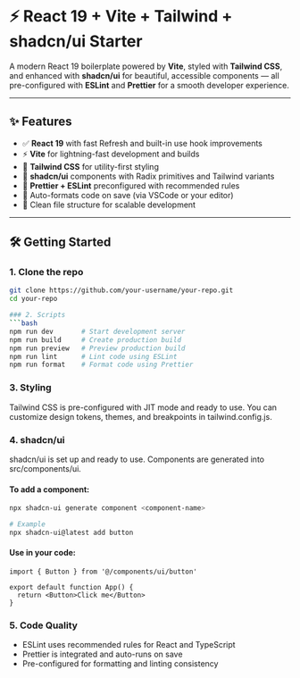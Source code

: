 # ⚡ React 19 + Vite + Tailwind + shadcn/ui Starter

A modern React 19 boilerplate powered by **Vite**, styled with **Tailwind CSS**, and enhanced with **shadcn/ui** for beautiful, accessible components — all pre-configured with **ESLint** and **Prettier** for a smooth developer experience.

---

## ✨ Features

- ✅ **React 19** with fast Refresh and built-in use hook improvements
- ⚡ **Vite** for lightning-fast development and builds
- 🎨 **Tailwind CSS** for utility-first styling
- 🧩 **shadcn/ui** components with Radix primitives and Tailwind variants
- 🧹 **Prettier + ESLint** preconfigured with recommended rules
- 💾 Auto-formats code on save (via VSCode or your editor)
- 📁 Clean file structure for scalable development

---

## 🛠️ Getting Started

### 1. Clone the repo
```bash
git clone https://github.com/your-username/your-repo.git
cd your-repo

### 2. Scripts
```bash
npm run dev       # Start development server
npm run build     # Create production build
npm run preview   # Preview production build
npm run lint      # Lint code using ESLint
npm run format    # Format code using Prettier
```

### 3. Styling
Tailwind CSS is pre-configured with JIT mode and ready to use. You can customize design tokens, themes, and breakpoints in tailwind.config.js.

### 4. shadcn/ui
shadcn/ui is set up and ready to use. Components are generated into src/components/ui.

#### To add a component:
```bash
npx shadcn-ui generate component <component-name>

# Example
npx shadcn-ui@latest add button
```

#### Use in your code:
```tsx
import { Button } from '@/components/ui/button'

export default function App() {
  return <Button>Click me</Button>
}
```

### 5. Code Quality
* ESLint uses recommended rules for React and TypeScript
* Prettier is integrated and auto-runs on save
* Pre-configured for formatting and linting consistency